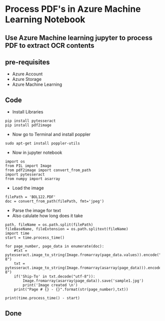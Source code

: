 # Process PDF's in Azure Machine Learning Notebook

## Use Azure Machine learning jupyter to process PDF to extract OCR contents

## pre-requisites

- Azure Account
- Azure Storage
- Azure Machine Learning


## Code

- Install Libraries

```
pip install pytesseract
pip install pdf2image
```

- Now go to Terminal and install poppler

```
sudo apt-get install poppler-utils
```

- Now in jupyter notebook

```
import os
from PIL import Image
from pdf2image import convert_from_path
import pytesseract
from numpy import asarray
```

- Load the image

```
filePath = 'BOL122.PDF'
doc = convert_from_path(filePath, fmt='jpeg')
```

- Parse the image for text
- Also calulate how long does it take

```
path, fileName = os.path.split(filePath)
fileBaseName, fileExtension = os.path.splitext(fileName)
import time
start = time.process_time()

for page_number, page_data in enumerate(doc):
    #txt = pytesseract.image_to_string(Image.fromarray(page_data.values)).encode("utf-8")
    txt = pytesseract.image_to_string(Image.fromarray(asarray(page_data))).encode("utf-8")
    if('Ship-To' in txt.decode("utf-8")):
        Image.fromarray(asarray(page_data)).save('sample1.jpg')
        print('Image created \n')
    print("Page # {} - {}".format(str(page_number),txt))

print(time.process_time() - start)
```

## Done